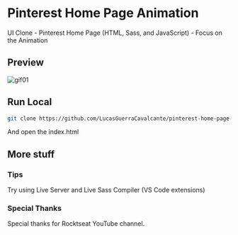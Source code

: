 # Pinterest Home Page Animation
UI Clone - Pinterest Home Page (HTML, Sass, and JavaScript) - Focus on the Animation

## Preview

![gif01](http://g.recordit.co/EIk0uPh7ns.gif)

## Run Local

```bash
git clone https://github.com/LucasGuerraCavalcante/pinterest-home-page-ui-clone.git
```
And open the index.html

## More stuff

### Tips

Try using Live Server and Live Sass Compiler (VS Code extensions)

### Special Thanks

Special thanks for Rocktseat YouTube channel.
